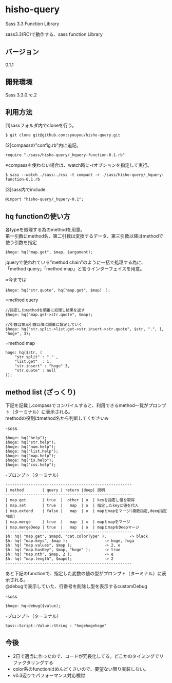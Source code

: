 hisho-query
===========
Sass 3.3 Function Library  

sass3.3(RC)で動作する、sass function Library  

バージョン
------
0.1.1

開発環境
------
Sass 3.3.0.rc.2  


利用方法
------

[1]sassフォルダ内でcloneを行う。  

	$ git clone git@github.com:syouyou/hisho-query.git


[2]compassの"config.rb"内に追記。  

	require "./sass/hisho-query/_hquery-function-0.1.rb"

※compassを使わない場合は、watch時に-rオプションを指定して実行。  
	
	$ sass --watch ./sass:./css -t compact -r ./sass/hisho-query/_hquery-function-0.1.rb 


[3]sass内でinclude  

	@import "hisho-query/_hquery-0.1";




hq functionの使い方
------

各typeを処理する為のmethodを用意。  
第一引数にmethod名、第二引数は変換するデータ、第三引数以降はmethodで使う引数を指定  

	$hoge: hq("map.get", $map, $argument);

jqueryで使われている"method chain"のように一括で処理する為に、  
「method query」「method map」と言うインターフェイスを用意。  

=今までは  

	$hoge: hq("str.quote", hq("map.get", $map)　);

=method query  

	//指定したmethodを順番に処理し結果を返す
	$hoge: hq("map.get->str.quote", $map);
	
	//引数は第三引数以降に順番に設定していく
	$hoge: hq("str.split->list.get->str.insert->str.quote", $str, ".", 1, "hoge", 3);

=method map  

	hoge: hq($str, (
		"str.split" : "." ,
		"list.get"  : 1,
		"str.insert" : "hoge" 3,
		"str.quote" : null
	));


method list (ざっくり)
------

下記を記載しcompassでコンパイルすると、利用できるmethod一覧がプロンプト（ターミナル）に表示される。  
methodの役割はmethod名から判断してくださいw  

-scss  

	$hoge: hq("help");
	$hoge: hq("str.help");
	$hoge: hq("num.help");
	$hoge: hq("list.help");
	$hoge: hq("map.help");
	$hoge: hq("is.help");
	$hoge: hq("css.help");

-プロンプト（ターミナル）  

	-------------------------------------------------------
	| method        | query | return |deep| 説明
	-------------------------------------------------------
	| map.get       | true  |  other | o  | keyを指定し値を取得
	| map.set       | true  |   map  | o  | 指定したkeyに値を代入
	| map.extend    | false |   map  | o  | mapとmapをマージ(複数指定,deeq指定可能)
	| map.merge     | true  |   map  | x  | mapとmapをマージ
	| map.mergeDeep | true  |   map  | o  | mapとmapをDeepマージ
	-------------------------------------------------------
	$h: hq( "map.get", $mapd, "cat.colorType" );          -> black
	$h: hq( "map.keys", $map );                -> hoge, fuga
	$h: hq( "map.values", $map );              -> 2, e
	$h: hq( "map.hasKey", $map, "hoge" );      -> true
	$h: hq( "map.nth", $map, 2 );              -> e
	$h: hq( "map.length", $mapd);              -> 2
	-------------------------------------------------------


あと下記のfunctionで、指定した変数の値の型がプロンプト（ターミナル）に表示される。  
@debugで表示していた、行番号を削除し型を表示するcustomDebug  

-scss  

	$hoge: hq-debug($value);

-プロンプト（ターミナル）  

	
	Sass::Script::Value::String : "hogehogehoge"
	


今後
------
* 2日で適当に作ったので、コードが冗長化してる。どこかのタイミングでリファクタリングする
* color系のfunctionはめんどくさいので、要望ない限り実装しない。
* v0.3辺りでパフォーマンス対応検討







